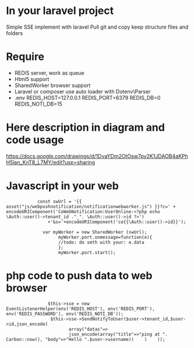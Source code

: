 # In your laravel project

Simple SSE implement with laravel
Pull git and copy keep structure files and folders

# Require

- REDIS server, work as queue
- Html5 support
- SharedWorker browser support
- Laravel or composer use auto loader with Dotenv\Parser
- .env
				REDIS_HOST=127.0.0.1
				REDIS_PORT=6379
				REDIS_DB=0
				REDIS_NOTI_DB=15


# Here description in diagram and code usage

https://docs.google.com/drawings/d/1DvaYDm2OtOsw7py2K1JDAOB4aKPhH5lan_KnT8_L7MY/edit?usp=sharing

# Javascript in your web

				const swUrl = '{{ asset("js/webpushnotification/notificationwebworker.js") }}?c=' + encodeURIComponent('CoWebNotification:UserOnline:<?php echo \Auth::user()->tenant_id ."_". \Auth::user()->id ?>')
					+'&s='+encodeURIComponent('co{{\Auth::user()->id}}');

				  var myWorker = new SharedWorker (swUrl);    
					    myWorker.port.onmessage=function(e){
						//todo: do smth with your: e.data
					    };
					    myWorker.port.start();

# php code to push data to web browser

					$this->sse = new EventListenerHelper(env('REDIS_HOST'), env('REDIS_PORT'), env('REDIS_PASSWORD'), env('REDIS_NOTI_DB'));  
					 $this->sse->SendNotifyToUser($user->tenant_id,$user->id,json_encode(
						    array("datas"=>
							json_encode(array("title"=>"ping at ". Carbon::now(), "body"=>"Hello ".$user->username))    )    ));
